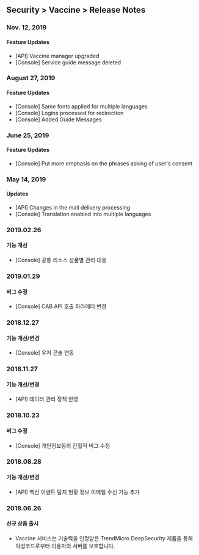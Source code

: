 ## Security > Vaccine > Release Notes

### Nov. 12, 2019

#### Feature Updates 
* [API] Vaccine manager upgraded
* [Console] Service guide message deleted  


### August 27, 2019

#### Feature Updates 
* [Console] Same fonts applied for multiple languages 
* [Console] Logins processed for redirection 
* [Console] Added Guide Messages


### June 25, 2019

#### Feature Updates
* [Console] Put more emphasis on the phrases asking of user's consent 


### May 14, 2019

#### Updates
* [API] Changes in the mail delivery processing 
* [Console] Translation enabled into multiple languages 


### 2019.02.26

#### 기능 개선
* [Console] 공통 리소스 상품별 관리 대응


### 2019.01.29

#### 버그 수정
* [Console] CAB API 호출 파라메터 변경


### 2018.12.27

#### 기능 개선/변경
* [Console] 유저 콘솔 연동


### 2018.11.27

#### 기능 개선/변경
* [API] 데이터 관리 정책 반영


### 2018.10.23

#### 버그 수정
* [Console] 개인정보동의 간헐적 버그 수정


### 2018.08.28

#### 기능 개선/변경

* [API] 백신 이벤트 탐지 현황 정보 이메일 수신 기능 추가


### 2018.06.26

#### 신규 상품 출시

* Vaccine 서비스는 기술력을 인정받은 TrendMicro DeepSecurity 제품을 통해 악성코드로부터 이용자의 서버를 보호합니다.
